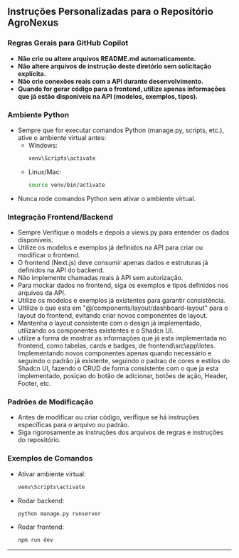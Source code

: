 ## Instruções Personalizadas para o Repositório AgroNexus

### Regras Gerais para GitHub Copilot

- **Não crie ou altere arquivos README.md automaticamente.**
- **Não altere arquivos de instrução deste diretório sem solicitação explícita.**
- **Não crie conexões reais com a API durante desenvolvimento.**
- **Quando for gerar código para o frontend, utilize apenas informações que já estão disponíveis na API (modelos, exemplos, tipos).**

### Ambiente Python

- Sempre que for executar comandos Python (manage.py, scripts, etc.), ative o ambiente virtual antes:
  - Windows:
    ```cmd
    venv\Scripts\activate
    ```
  - Linux/Mac:
    ```bash
    source venv/bin/activate
    ```
- Nunca rode comandos Python sem ativar o ambiente virtual.

### Integração Frontend/Backend
- Sempre Verifique o models e depois a views.py para entender os dados disponíveis.
- Utilize os modelos e exemplos já definidos na API para criar ou modificar o frontend.
- O frontend (Next.js) deve consumir apenas dados e estruturas já definidos na API do backend.
- Não implemente chamadas reais à API sem autorização.
- Para mockar dados no frontend, siga os exemplos e tipos definidos nos arquivos da API.
- Utilize os modelos e exemplos já existentes para garantir consistência.
- Ultilize o que esta em "@/components/layout/dashboard-layout" para o layout do frontend, evitando criar novos componentes de layout.
- Mantenha o layout consistente com o design já implementado, utilizando os componentes existentes e o Shadcn UI.
- utilize a forma de mostrar as informações que já esta implementada no frontend, como tabelas, cards e badges, de frontend\src\app\lotes. Implementando novos componentes apenas quando necessário e seguindo o padrão já existente, seguindo o padrao de cores e estilos do Shadcn UI, fazendo o CRUD de forma consistente com o que ja esta implementado, posiçao do botão de adicionar, botões de ação, Header, Footer, etc.

### Padrões de Modificação

- Antes de modificar ou criar código, verifique se há instruções específicas para o arquivo ou padrão.
- Siga rigorosamente as instruções dos arquivos de regras e instruções do repositório.

### Exemplos de Comandos

- Ativar ambiente virtual:
  ```cmd
  venv\Scripts\activate
  ```
- Rodar backend:
  ```cmd
  python manage.py runserver
  ```
- Rodar frontend:
  ```cmd
  npm run dev
  ```

---
